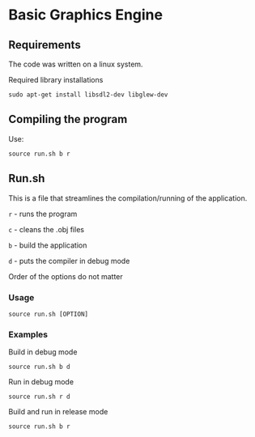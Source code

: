 Basic Graphics Engine
=====================

Requirements
------------

The code was written on a linux system.

Required library installations

```
sudo apt-get install libsdl2-dev libglew-dev
```

Compiling the program
---------------------
Use:
```
source run.sh b r
```

Run.sh
------

This is a file that streamlines the compilation/running of the application.

``r`` - runs the program

``c`` - cleans the .obj files

``b`` - build the application

``d`` - puts the compiler in debug mode

Order of the options do not matter

### Usage

```
source run.sh [OPTION]
```

### Examples

Build in debug mode
```
source run.sh b d
```

Run in debug mode
```
source run.sh r d
```

Build and run in release mode
```
source run.sh b r
```